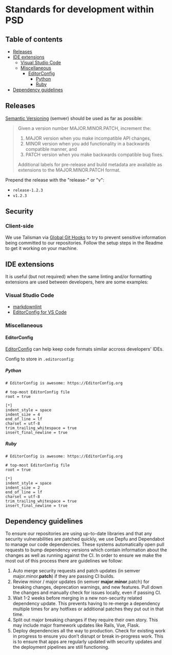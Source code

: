 # Standards for development within PSD

## Table of contents

<!-- toc -->

- [Releases](#releases)
- [IDE extensions](#ide-extensions)
  * [Visual Studio Code](#visual-studio-code)
  * [Miscellaneous](#miscellaneous)
    + [EditorConfig](#editorconfig)
      - [Python](#python)
      - [Ruby](#ruby)
- [Dependency guidelines](#dependency-guidelines)

<!-- tocstop -->

## Releases

[Semantic Versioning](https://semver.org/) (semver) should be used as far as possible:
> Given a version number MAJOR.MINOR.PATCH, increment the:
>
> 1. MAJOR version when you make incompatible API changes,
> 1. MINOR version when you add functionality in a backwards compatible manner, and
> 1. PATCH version when you make backwards compatible bug fixes.
>
> Additional labels for pre-release and build metadata are available as extensions to the MAJOR.MINOR.PATCH format.

Prepend the release with the "release-" or "v":

* `release-1.2.3`
* `v1.2.3`

## Security

### Client-side

We use Talisman via [Global Git Hooks](https://github.com/sanger/global-git-hooks) to try to prevent sensitive information being committed to our repositories. Follow the setup steps in the Readme to get it working on your machine.

## IDE extensions

It is useful (but not required) when the same linting and/or formatting extensions are used between developers, here
are some examples:

### Visual Studio Code

* [markdownlint](https://marketplace.visualstudio.com/items?itemName=DavidAnson.vscode-markdownlint)
* [EditorConfig for VS Code](https://marketplace.visualstudio.com/items?itemName=EditorConfig.EditorConfig)

### Miscellaneous

#### EditorConfig

[EditorConfig](https://EditorConfig.org) can help keep code formats similar accross developers' IDEs.

Config to store in `.editorconfig`:

##### Python

```
# EditorConfig is awesome: https://EditorConfig.org

# top-most EditorConfig file
root = true

[*]
indent_style = space
indent_size = 4
end_of_line = lf
charset = utf-8
trim_trailing_whitespace = true
insert_final_newline = true
```

##### Ruby

```
# EditorConfig is awesome: https://EditorConfig.org

# top-most EditorConfig file
root = true

[*]
indent_style = space
indent_size = 2
end_of_line = lf
charset = utf-8
trim_trailing_whitespace = true
insert_final_newline = true
```

## Dependency guidelines

To ensure our repositories are using up-to-date libraries and that any security vulnerabilities are patched quickly, we use Depfu and Dependabot to manage our code dependencies. These systems automatically open pull requests to bump dependency versions which contain information about the changes as well as running against the CI. In order to ensure we make the most out of this process there are guidelines we follow:

1. Auto merge security requests and patch updates (in semver major.minor.**patch**) if they are passing CI builds.
2. Review minor / major updates (in semver **major**.**minor**.patch) for breaking changes, deprecation warnings, and new features. Pull down the changes and manually check for issues locally, even if passing CI.
3. Wait 1-2 weeks before merging in a new non-security related dependency update. This prevents having to re-merge a dependency multiple times for any hotfixes or additional patches they put out in that time.
4. Split out major breaking changes if they require their own story. This may include major framework updates like Rails, Vue, Flask.
5. Deploy dependencies all the way to production. Check for existing work in progress to ensure you don’t disrupt or break in-progress work. This is to ensure that apps are regularly updated with security updates and the deployment pipelines are still functioning.
